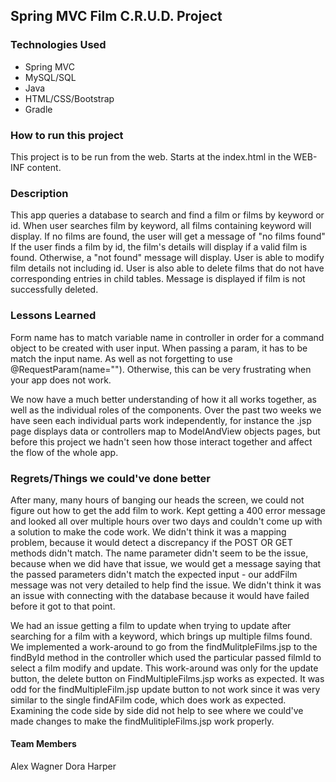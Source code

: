 ## Spring MVC Film C.R.U.D. Project

### Technologies Used
<ul>
<li>Spring MVC</li>
<li>MySQL/SQL</li>
<li>Java</li>
<li>HTML/CSS/Bootstrap</li>
<li>Gradle</li>

</ul>

### How to run this project
This project is to be run from the web. Starts at the index.html in the WEB-INF content. 

### Description
This app queries a database to search and find a film or films by keyword or id. When user searches film by keyword, all
films containing keyword will display. If no films are found, the user will get a message of "no films found" If the user 
finds a film by id, the film's details will display if a valid film is found. Otherwise, a "not found" message will display. 
User is able to modify film details not including id. User is also able to delete films that do not have corresponding 
entries in child tables. Message is displayed if film is not successfully deleted. 

### Lessons Learned
Form name has to match variable name in controller in order for a command object to be created with user input. 
When passing a param, it has to be match the input name. As well as not forgetting to use @RequestParam(name=""). Otherwise, 
this can be very frustrating when your app does not work. 

We now have a much better understanding of how it all works together, as well as the individual roles of the components. 
Over the past two weeks we have seen each individual parts work independently, for instance the .jsp page displays data 
or controllers map to ModelAndView objects pages, but before this project we hadn't seen how those interact together and
affect the flow of the whole app.  

### Regrets/Things we could've done better
After many, many hours of banging our heads the screen, we could not figure out how to get the add film to work. Kept 
getting a 400 error message and looked all over multiple hours over two days and couldn't come up with a solution to make
the code work. We didn't think it was a mapping problem, because it would detect a discrepancy if the POST OR GET methods
didn't match. The name parameter didn't seem to be the issue, because when we did have that issue, we would get a message 
saying that the passed parameters didn't match the expected input - our addFilm message was not very detailed to help find 
the issue. We didn't think it was an issue with connecting with the database because it would have failed before it got to 
that point.

We had an issue getting a film to update when trying to update after searching for a film with a keyword, which brings up
multiple films found. We implemented a work-around to go from the findMulitpleFilms.jsp to the findById method in the controller
which used the particular passed  filmId to select a film modify and update. This work-around was only for the update button, 
the delete button on FindMultipleFilms.jsp works as expected. It was odd for the findMultipleFilm.jsp update button to not work 
since it was very similar to the single findAFilm code, which does work as expected. Examining the code side by side did not
help to see where we could've made changes to make the findMulitipleFilms.jsp work properly.      


#### Team Members
Alex Wagner
Dora Harper